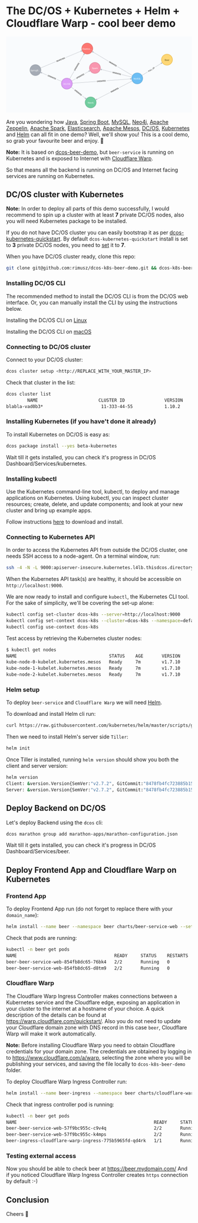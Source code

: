 # The DC/OS + Kubernetes + Helm + Cloudflare Warp - cool beer demo

![Model](images/components.png)

Are you wondering how [Java](http://www.oracle.com/technetwork/java/index.html), [Spring Boot](https://projects.spring.io/spring-boot/), [MySQL](https://www.mysql.com), [Neo4j](https://neo4j.com), [Apache Zeppelin](https://zeppelin.apache.org/), [Apache Spark](https://spark.apache.org/), [Elasticsearch](https://www.elastic.co),  [Apache Mesos](https://mesos.apache.org/), [DC/OS](https://dcos.io), [Kubernetes](https://kubernetes.io/) and [Helm](https://helm.sh) can all fit in one demo? Well, we'll show you! This is a cool demo, so grab your favourite beer and enjoy. 🍺

**Note:** It is based on [dcos-beer-demo](https://github.com/unterstein/dcos-beer-demo), but `beer-service` is running on Kubernetes and is exposed to Internet with [Cloudflare Warp](https://warp.cloudflare.com/docs/kubernetes/).

So that means all the backend is running on DC/OS and Internet facing services are running on Kubernetes.

## DC/OS cluster with Kubernetes

**Note:** In order to deploy all parts of this demo successfully, I would recommend to spin up a cluster with at least **7** private DC/OS nodes, also you will need Kubernetes package to be installed.

If you do not have DC/OS cluster you can easily bootstrap it as per [dcos-kubernetes-quickstart](https://github.com/mesosphere/dcos-kubernetes-quickstart).
By default `dcos-kubernetes-quickstart` install is set to **3** private DC/OS nodes, you need to [set](https://docs.mesosphere.com/service-docs/beta-kubernetes/0.3.0-1.7.10-beta/advanced-install/#change-the-number-of-kubernetes-worker-nodes) it to **7**.

When you have DC/OS cluster ready, clone this repo:
```bash
git clone git@github.com:rimusz/dcos-k8s-beer-demo.git && dcos-k8s-beer-demo
```

### Installing DC/OS CLI

The recommended method to install the DC/OS CLI is from the DC/OS web interface. Or, you can manually install the CLI by using the instructions below.

Installing the DC/OS CLI on [Linux](https://dcos.io/docs/1.10/cli/install/#linux)

Installing the DC/OS CLI on [macOS](https://dcos.io/docs/1.10/cli/install/#osx)

### Connecting to DC/OS cluster

Connect to your DC/OS cluster:
```bash
dcos cluster setup <http://REPLACE_WITH_YOUR_MASTER_IP>
```

Check that cluster in the list:
```bash
dcos cluster list
        NAME                       CLUSTER ID               VERSION           URL
blabla-vad0b3*                      11-333-44-55            1.10.2            http://1.2.3.4
```

### Installing Kubernetes (if you have't done it already)

To install Kubernetes on DC/OS is easy as:
```bash
dcos package install --yes beta-kubernetes
```

Wait till it gets installed, you can check it's progress in DC/OS Dashboard/Services/kubernetes.

### Installing kubectl

Use the Kubernetes command-line tool, kubectl, to deploy and manage applications on Kubernetes. Using kubectl, you can inspect cluster resources; create, delete, and update components; and look at your new cluster and bring up example apps.

Follow instructions [here](https://kubernetes.io/docs/tasks/tools/install-kubectl/) to download and install.

### Connecting to Kubernetes API

In order to access the Kubernetes API from outside the DC/OS cluster, one needs SSH access to a node-agent.
On a terminal window, run:

```bash
ssh -4 -N -L 9000:apiserver-insecure.kubernetes.l4lb.thisdcos.directory:9000 <REPLACE_WITH_YOUR_REMOTE_LINUX_USERNAME>@<http://REPLACE_WITH_YOUR_MASTER_IP>
```

When the Kubernetes API task(s) are healthy, it should be accessible on `http://localhost:9000`.

We are now ready to install and configure `kubectl`, the Kubernetes CLI tool. For the sake of simplicity, we'll be covering the set-up alone:
```bash
kubectl config set-cluster dcos-k8s --server=http://localhost:9000
kubectl config set-context dcos-k8s --cluster=dcos-k8s --namespace=default
kubectl config use-context dcos-k8s
```

Test access by retrieving the Kubernetes cluster nodes:
```bash
$ kubectl get nodes
NAME                                   STATUS    AGE       VERSION
kube-node-0-kubelet.kubernetes.mesos   Ready     7m        v1.7.10
kube-node-1-kubelet.kubernetes.mesos   Ready     7m        v1.7.10
kube-node-2-kubelet.kubernetes.mesos   Ready     7m        v1.7.10
```

### Helm setup

To deploy `beer-service` and `Cloudflare Warp` we will need [Helm](https://helm.sh).

To download and install Helm cli run:
```bash
curl https://raw.githubusercontent.com/kubernetes/helm/master/scripts/get | bash
```

Then we need to install Helm's server side `Tiller`:
```bash
helm init
```

Once Tiller is installed, running `helm version` should show you both the client and server version:
```bash
helm version
Client: &version.Version{SemVer:"v2.7.2", GitCommit:"8478fb4fc723885b155c924d1c8c410b7a9444e6", GitTreeState:"clean"}
Server: &version.Version{SemVer:"v2.7.2", GitCommit:"8478fb4fc723885b155c924d1c8c410b7a9444e6", GitTreeState:"clean"}
```

## Deploy Backend on DC/OS

Let's deploy Backend using the `dcos` cli:
```bash
dcos marathon group add marathon-apps/marathon-configuration.json
```

Wait till it gets installed, you can check it's progress in DC/OS Dashboard/Services/beer.

## Deploy Frontend App and Cloudflare Warp on Kubernetes

### Frontend App

To deploy Frontend App run (do not forget to replace there with your `domain_name`):
```bash
helm install --name beer --namespace beer charts/beer-service-web --set ingress.host=beer.mydomain.com
```

Check that pods are running:
```bash
kubectl -n beer get pods
NAME                                     READY     STATUS    RESTARTS   AGE
beer-beer-service-web-854fb8dc65-76bk4   2/2       Running   0          2m
beer-beer-service-web-854fb8dc65-d8tm9   2/2       Running   0          2m
```

### Cloudflare Warp

The Cloudflare Warp Ingress Controller makes connections between a Kubernetes service and the Cloudflare edge, exposing an application in your cluster to the internet at a hostname of your choice. A quick description of the details can be found at https://warp.cloudflare.com/quickstart/.
Also you do not need to update your Cloudflare domain zone with DNS record in this case `beer`, Cloudflare Warp will make it work automatically.

**Note:** Before installing Cloudflare Warp you need to obtain Cloudflare credentials for your domain zone.
The credentials are obtained by logging in to https://www.cloudflare.com/a/warp, selecting the zone where you will be publishing your services, and saving the file locally to `dcos-k8s-beer-demo` folder.

To deploy Cloudflare Warp Ingress Controller run:
```bash
helm install --name beer-ingress --namespace beer charts/cloudflare-warp-ingress --set cert=$(cat cloudflare-warp.pem | base64)
```

Check that ingress controller pod is running:
```bash
kubectl -n beer get pods
NAME                                                    READY     STATUS    RESTARTS   AGE
beer-beer-service-web-57f9bc955c-c9v4q                  2/2       Running   0          3m
beer-beer-service-web-57f9bc955c-k4mps                  2/2       Running   0          3m
beer-ingress-cloudflare-warp-ingress-775b5965fd-qd4rk   1/1       Running   0          16s
```

### Testing external access

Now you should be able to check beer at https://beer.mydomain.com/
And if you noticed Cloudflare Warp Ingress Controller creates `https` connection by default :-)


## Conclusion
Cheers 🍺
